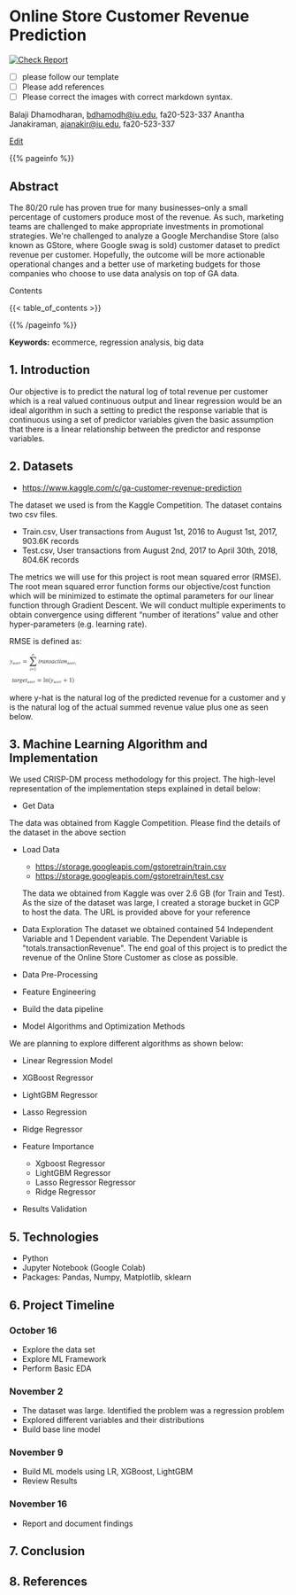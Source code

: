 # Online Store Customer Revenue Prediction

[![Check Report](https://github.com/cybertraining-dsc/fa20-523-337/workflows/Check%20Report/badge.svg)](https://github.com/cybertraining-dsc/fa20-523-337/actions)

- [ ] please follow our template
- [ ] Please add references 
- [ ] Please correct the images with correct markdown syntax. 

Balaji Dhamodharan, bdhamodh@iu.edu, fa20-523-337
Anantha Janakiraman, ajanakir@iu.edu, fa20-523-337

[Edit](https://github.com/cybertraining-dsc/fa20-523-337/blob/master/project/project.md)

{{% pageinfo %}}

## Abstract
The 80/20 rule has proven true for many businesses–only a small percentage of customers produce most of the revenue. As such, marketing teams are challenged to make appropriate investments in promotional strategies. We're challenged to analyze a Google Merchandise Store (also known as GStore, where Google swag is sold) customer dataset to predict revenue per customer. Hopefully, the outcome will be more actionable operational changes and a better use of marketing budgets for those companies who choose to use data analysis on top of GA data.

Contents

{{< table_of_contents >}}

{{% /pageinfo %}}

**Keywords:** ecommerce,  regression analysis, big data

## 1. Introduction

Our objective is to predict the natural log of total revenue per customer which is a real valued continuous output and linear regression would be an ideal algorithm in such a setting to predict the response variable that is continuous using a set of predictor variables given the basic assumption that there is a linear relationship between the predictor and response variables.

## 2. Datasets

- <https://www.kaggle.com/c/ga-customer-revenue-prediction>

The dataset we used is from the Kaggle Competition. The dataset contains two csv files.
- Train.csv, User transactions from August 1st, 2016 to August 1st, 2017, 903.6K records
- Test.csv, User transactions from August 2nd, 2017 to April 30th, 2018, 804.6K records


The metrics we will use for this project is root mean squared error (RMSE). The root mean squared error function forms our objective/cost function which will be minimized to estimate the optimal parameters for our linear function through Gradient Descent. We will conduct multiple experiments to obtain convergence using different “number of iterations” value and other hyper-parameters (e.g. learning rate).

RMSE is defined as:

![Figure 2.1](https://github.com/cybertraining-dsc/fa20-523-337/blob/master/project/Images-and-plots/Loss_Func.png)  

where y-hat is the natural log of the predicted revenue for a customer and y is the natural log of the actual summed revenue value plus one as seen below.


## 3. Machine Learning Algorithm and Implementation

We used CRISP-DM process methodology for this project. The  high-level representation of the implementation steps explained in detail below:

- Get Data

The data was obtained from Kaggle Competition. Please find the details of the dataset in the above section

- Load Data
	-  <https://storage.googleapis.com/gstoretrain/train.csv>
	-  <https://storage.googleapis.com/gstoretrain/test.csv>

	The data we obtained from Kaggle was over 2.6 GB (for Train and Test). As the size of the dataset was large, I created a storage bucket in GCP to host the data. The URL is provided above for your reference	

- Data Exploration
The dataset we obtained contained 54 Independent Variable and 1 Dependent variable. The Dependent Variable is "totals.transactionRevenue". The end goal of this project is to predict the revenue of the Online Store Customer as close as possible.

- Data Pre-Processing

- Feature Engineering

- Build the data pipeline

- Model Algorithms and Optimization Methods

We are planning to explore different algorithms as shown below:

- Linear Regression Model

- XGBoost Regressor

- LightGBM Regressor

- Lasso Regression

- Ridge Regressor

- Feature Importance
	- Xgboost Regressor
	- LightGBM Regressor
	- Lasso Regressor Regressor
	- Ridge Regressor
- Results Validation

## 5. Technologies

- Python
- Jupyter Notebook (Google Colab)
- Packages: Pandas, Numpy, Matplotlib, sklearn

## 6. Project Timeline

### October 16

- Explore the data set
- Explore ML Framework
- Perform Basic EDA

### November 2

- The dataset was large. Identified the problem was a regression problem
- Explored different variables and their distributions
- Build base line model

### November 9

- Build ML models using LR, XGBoost, LightGBM
- Review Results

### November 16
- Report and document findings

## 7. Conclusion



## 8. References

[^1]: Kaggle Competition, 2019, Predict the Online Store Revenue [online] Available at: <https://www.kaggle.com/c/ga-customer-revenue-prediction/rules> [Accessed 21 October 2020]

[^2]: Kaggle Competition, 2019,  Simple Exploration Baseline, [online] Available at: <https://www.kaggle.com/sudalairajkumar/simple-exploration-baseline-ga-customer-revenue> [Accessed 21 October 2020] 

[^3]: Towards DataScience, 2020,  Sweetviz- Powerful EDA, [online] Available at: <https://towardsdatascience.com/powerful-eda-exploratory-data-analysis-in-just-two-lines-of-code-using-sweetviz-6c943d32f34> [Accessed 21 October 2020] 















